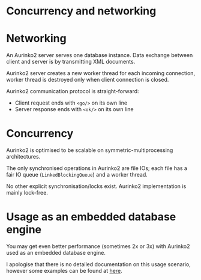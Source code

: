 Concurrency and networking
=

# Networking
An Aurinko2 server serves one database instance. Data exchange between client and server is by transmitting XML documents.

Aurinko2 server creates a new worker thread for each incoming connection, worker thread is destroyed only when client connection is closed.

Aurinko2 communication protocol is straight-forward:

- Client request ends with `<go/>` on its own line
- Server response ends with `<ok/>` on its own line

# Concurrency
Aurinko2 is optimised to be scalable on symmetric-multiprocessing architectures.

The only synchronised operations in Aurinko2 are file IOs; each file has a fair IO queue (`LinkedBlockingQueue`) and a worker thread.

No other explicit synchronisation/locks exist. Aurinko2 implementation is mainly lock-free.

# Usage as an embedded database engine
You may get even better performance (sometimes 2x or 3x) with Aurinko2 used as an embedded database engine.

I apologise that there is no detailed documentation on this usage scenario, however some examples can be found at [here][].

[here]: https://github.com/HouzuoGuo/Aurinko2/blob/master/src/test/scala/net/houzuo/aurinko2/test/logic/Benchmark.scala